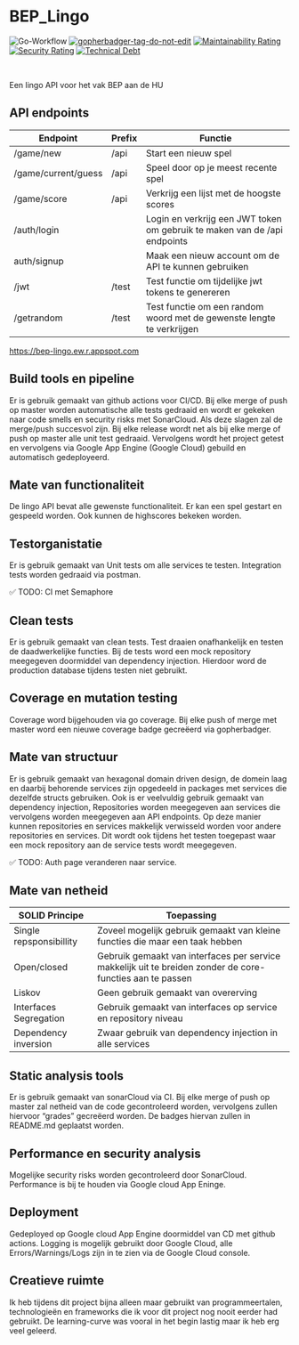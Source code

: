 
# BEP_Lingo
![Go-Workflow](https://github.com/typical-go/typical-rest-server/workflows/Go/badge.svg)
<a href='https://github.com/jpoles1/gopherbadger' target='_blank'>![gopherbadger-tag-do-not-edit](https://img.shields.io/badge/Go%20Coverage-79%25-brightgreen.svg?longCache=true&style=flat)</a>
[![Maintainability Rating](https://sonarcloud.io/api/project_badges/measure?project=DaanvandeHaar_BEP_Lingo&metric=sqale_rating)](https://sonarcloud.io/dashboard?id=DaanvandeHaar_BEP_Lingo)
[![Security Rating](https://sonarcloud.io/api/project_badges/measure?project=DaanvandeHaar_BEP_Lingo&metric=security_rating)](https://sonarcloud.io/dashboard?id=DaanvandeHaar_BEP_Lingo)
[![Technical Debt](https://sonarcloud.io/api/project_badges/measure?project=DaanvandeHaar_BEP_Lingo&metric=sqale_index)](https://sonarcloud.io/dashboard?id=DaanvandeHaar_BEP_Lingo)

</br>

Een lingo API voor het vak BEP aan de HU

## API endpoints

| Endpoint            | Prefix | Functie                                                                   |
|---------------------|--------|---------------------------------------------------------------------------|
| /game/new           | /api   | Start een nieuw spel                                                      |
| /game/current/guess | /api   | Speel door op je meest recente spel                                       |
| /game/score         | /api   | Verkrijg een lijst met de hoogste scores                                  |
| /auth/login         |        | Login en verkrijg een JWT token om gebruik te maken van de /api endpoints |
| auth/signup         |        | Maak een nieuw account om de API te kunnen gebruiken                      |
| /jwt                | /test  | Test functie om tijdelijke jwt tokens te genereren                        |
| /getrandom          | /test  | Test functie om een random woord met de gewenste lengte te verkrijgen     |

https://bep-lingo.ew.r.appspot.com

## Build tools en pipeline
Er is gebruik gemaakt van github actions voor CI/CD. Bij elke merge of push op master worden automatische alle tests gedraaid en wordt er gekeken naar code smells en security risks met SonarCloud. Als deze slagen zal de merge/push succesvol zijn.
Bij elke release wordt net als bij elke merge of push op master alle unit test gedraaid. Vervolgens wordt het project getest en vervolgens via Google App Engine (Google Cloud) gebuild en automatisch gedeployeerd.


## Mate van functionaliteit
De lingo API bevat alle gewenste functionaliteit. Er kan een spel gestart en gespeeld worden. Ook kunnen de highscores bekeken worden.

## Testorganistatie
Er is gebruik gemaakt van Unit tests om alle services te testen. Integration tests worden gedraaid via postman. 

✅ TODO: CI met Semaphore

## Clean tests
Er is gebruik gemaakt van clean tests. Test draaien onafhankelijk en testen de daadwerkelijke functies. Bij de tests word een mock repository meegegeven doormiddel van dependency injection. Hierdoor word de production database tijdens testen niet gebruikt. 

## Coverage en mutation testing
Coverage word bijgehouden via go coverage. Bij elke push of merge met master word een nieuwe coverage badge gecreëerd via gopherbadger.

## Mate van structuur
Er is gebruik gemaakt van hexagonal domain driven design, de domein laag en daarbij behorende services zijn opgedeeld in packages met services die dezelfde structs gebruiken. Ook is er veelvuldig gebruik gemaakt van dependency injection, Repositories worden meegegeven aan services die vervolgens worden meegegeven aan API endpoints. Op deze manier kunnen repositories en services makkelijk verwisseld worden voor andere repositories en services. Dit wordt ook tijdens het testen toegepast waar een mock repository aan de service tests wordt meegegeven.

✅ TODO: Auth page veranderen naar service.

## Mate van netheid

| SOLID Principe           | Toepassing                                                                                                |
|--------------------------|-----------------------------------------------------------------------------------------------------------|
| Single repsponsibillity  | Zoveel mogelijk gebruik gemaakt van kleine functies die maar een taak hebben                              |
| Open/closed              | Gebruik gemaakt van interfaces per service makkelijk uit te breiden zonder de core-functies aan te passen |
| Liskov                   | Geen gebruik gemaakt van overerving                                                                       |
| Interfaces Segregation   | Gebruik gemaakt van interfaces op service en repository niveau                                            |
| Dependency inversion     | Zwaar gebruik van dependency injection in alle services                                                   |

## Static analysis tools
Er is gebruik gemaakt van sonarCloud via CI. Bij elke merge of push op master zal netheid van de code gecontroleerd worden, vervolgens zullen hiervoor “grades” gecreëerd worden. De badges hiervan zullen in README.md geplaatst worden.

## Performance en security analysis
Mogelijke security risks worden gecontroleerd door SonarCloud. Performance is bij te houden via Google cloud App Eninge.

## Deployment
Gedeployed op Google cloud App Engine doormiddel van CD met github actions.
Logging is mogelijk gebruikt door Google Cloud, alle Errors/Warnings/Logs zijn in te zien via de Google Cloud console.

## Creatieve ruimte
Ik heb tijdens dit project bijna alleen maar gebruikt van programmeertalen, technologieën en frameworks die ik voor dit project nog nooit eerder had gebruikt. De learning-curve was vooral in het begin lastig maar ik heb erg veel geleerd. 




